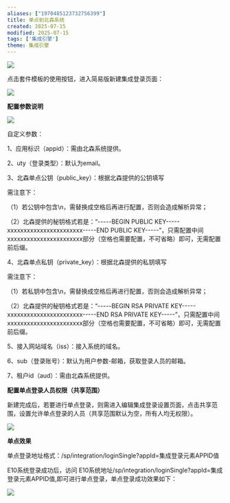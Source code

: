 ```yaml
---
aliases: ["1970485123732756399"]
title: 单点到北森系统
created: 2025-07-15
modified: 2025-07-15
tags: ['集成引擎']
theme: 集成引擎
---
```


![](7e575ea96a8192d6f9526702e0f1e7ae.jpg)

点击套件模板的使用按钮，进入简易版新建集成登录页面：

![](028a32c5e648ec70a4d7f15967146fe2.jpg)

**配置参数说明**

![](8f8816ca908c50096b945b28e0503051.jpg)

自定义参数：

1、应用标识（appid）：需由北森系统提供。

2、uty（登录类型）：默认为email。

3、北森单点公钥（public\_key）：根据北森提供的公钥填写

需注意下：

（1）若公钥中包含\n，需替换成空格后再进行配置，否则会造成解析异常；

（2）北森提供的秘钥格式若是：“-----BEGIN PUBLIC KEY-----xxxxxxxxxxxxxxxxxxxxxxx-----END PUBLIC KEY-----”，只需配置中间xxxxxxxxxxxxxxxxxxxxxxx部分（空格也需要配置，不可省略）即可，无需配置前后缀。

4、北森单点私钥（private\_key）：根据北森提供的私钥填写

需注意下：

（1）若私钥中包含\n，需替换成空格后再进行配置，否则会造成解析异常；

（2）北森提供的秘钥格式若是：“-----BEGIN RSA PRIVATE KEY-----xxxxxxxxxxxxxxxxxxxxxxx-----END RSA PRIVATE KEY-----”，只需配置中间xxxxxxxxxxxxxxxxxxxxxxx部分（空格也需要配置，不可省略）即可，无需配置前后缀。

5、接入网站域名（iss）：接入系统的域名。

6、sub（登录账号）：默认为用户参数-邮箱，获取登录人员的邮箱。

7、租户id（aud）：需由北森系统提供。

**配置单点登录人员权限（共享范围）**

新建完成后，若要进行单点登录，则需进入编辑集成登录设置页面，点击共享范围，设置允许单点登录的人员（共享范围默认为空，所有人均无权限）。

![](2f6467185f91614792239892d86bbb79.jpg)

**单点效果**

单点登录地址格式：/sp/integration/loginSingle?appId=集成登录元素APPID值

E10系统登录成功后，访问 E10系统地址/sp/integration/loginSingle?appId=集成登录元素APPID值,即可进行单点登录，单点登录成功效果如下：

![](bc3477b745c21a2e0a30599df15ef6ed.jpg)